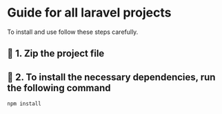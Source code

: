 # Guide for all laravel projects

To install and use follow these steps carefully.

## 🚀 1. Zip the project file

## 🚀 2. To install the necessary dependencies, run the following command

```bash
npm install
